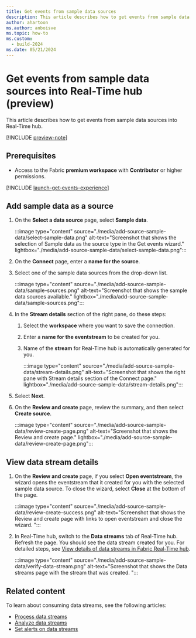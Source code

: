 ```yaml
---
title: Get events from sample data sources
description: This article describes how to get events from sample data sources.
author: ahartoon
ms.author: anboisve
ms.topic: how-to
ms.custom:
  - build-2024
ms.date: 05/21/2024
---
```


# Get events from sample data sources into Real-Time hub (preview)
This article describes how to get events from sample data sources into Real-Time hub. 

[!INCLUDE [preview-note](./includes/preview-note.md)]

## Prerequisites

- Access to the Fabric **premium workspace** with **Contributor** or higher permissions.

[!INCLUDE [launch-get-events-experience](./includes/launch-get-events-experience.md)]

## Add sample data as a source

1. On the **Select a data source** page, select **Sample data**. 

    :::image type="content" source="./media/add-source-sample-data/select-sample-data.png" alt-text="Screenshot that shows the selection of Sample data as the source type in the Get events wizard." lightbox="./media/add-source-sample-data/select-sample-data.png":::
1. On the **Connect** page, enter a **name for the source**.
1. Select one of the sample data sources from the drop-down list. 

    :::image type="content" source="./media/add-source-sample-data/sample-sources.png" alt-text="Screenshot that shows the sample data sources available." lightbox="./media/add-source-sample-data/sample-sources.png":::     
1. In the **Stream details** section of the right pane, do these steps:
    1. Select the **workspace** where you want to save the connection.
    1. Enter a **name for the eventstream** to be created for you.
    1. Name of the **stream** for Real-Time hub is automatically generated for you. 

        :::image type="content" source="./media/add-source-sample-data/stream-details.png" alt-text="Screenshot that shows the right pane with Stream details section of the Connect page." lightbox="./media/add-source-sample-data/stream-details.png":::                
1. Select **Next**. 
1. On the **Review and create** page, review the summary, and then select **Create source**.

    :::image type="content" source="./media/add-source-sample-data/review-create-page.png" alt-text="Screenshot that shows the Review and create page." lightbox="./media/add-source-sample-data/review-create-page.png":::                
 

## View data stream details

1. On the **Review and create** page, if you select **Open eventstream**, the wizard opens the eventstream that it created for you with the selected sample data source. To close the wizard, select **Close** at the bottom of the page. 

    :::image type="content" source="./media/add-source-sample-data/review-create-success.png" alt-text="Screenshot that shows the Review and create page with links to open eventstream and close the wizard. ":::                
1. In Real-Time hub, switch to the **Data streams** tab of Real-Time hub. Refresh the page. You should see the data stream created for you. For detailed steps, see [View details of data streams in Fabric Real-Time hub](view-data-stream-details.md).
 
    :::image type="content" source="./media/add-source-sample-data/verify-data-stream.png" alt-text="Screenshot that shows the Data streams page with the stream that was created. ":::                



## Related content
To learn about consuming data streams, see the following articles:

- [Process data streams](process-data-streams-using-transformations.md)
- [Analyze data streams](analyze-data-streams-using-kql-table-queries.md)
- [Set alerts on data streams](set-alerts-data-streams.md)
